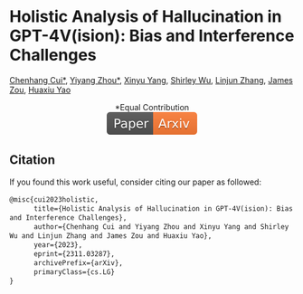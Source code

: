 # Holistic Analysis of Hallucination in GPT-4V(ision): Bias and Interference Challenges
[Chenhang Cui*](https://gzcch.github.io/), [Yiyang Zhou*](https://yiyangzhou.github.io/), [Xinyu Yang](https://xinyuyang.me/),  [Shirley Wu](https://cs.stanford.edu/~shirwu/), [Linjun Zhang](https://linjunz.github.io/), [James Zou](https://www.james-zou.com/), [Huaxiu Yao](https://www.huaxiuyao.io/)
<div align="center">
*Equal Contribution
</div>
<div align="center">
    <a href="https://arxiv.org/pdf/2311.03287.pdf"><img src="assets/Paper-Arxiv-orange.svg" ></a>
</div>

## Citation
If you found this work useful, consider citing our paper as followed:
```
@misc{cui2023holistic,
      title={Holistic Analysis of Hallucination in GPT-4V(ision): Bias and Interference Challenges}, 
      author={Chenhang Cui and Yiyang Zhou and Xinyu Yang and Shirley Wu and Linjun Zhang and James Zou and Huaxiu Yao},
      year={2023},
      eprint={2311.03287},
      archivePrefix={arXiv},
      primaryClass={cs.LG}
}
```
